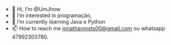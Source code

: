 - 👋 Hi, I’m @UmJhow
- 👀 I’m interested in programação,
- 🌱 I’m currently learning Java e Python
- 📫 How to reach me jonathanmsts00@gmail.com ou whatsapp 47992303780.

<!---
UmJhow/UmJhow is a ✨ special ✨ repository because its `README.md` (this file) appears on your GitHub profile.
You can click the Preview link to take a look at your changes.
--->
